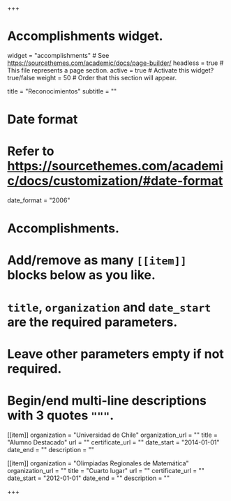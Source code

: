 +++
# Accomplishments widget.
widget = "accomplishments"  # See https://sourcethemes.com/academic/docs/page-builder/
headless = true  # This file represents a page section.
active = true  # Activate this widget? true/false
weight = 50  # Order that this section will appear.

title = "Reconocimientos"
subtitle = ""

# Date format
#   Refer to https://sourcethemes.com/academic/docs/customization/#date-format
date_format = "2006"

# Accomplishments.
#   Add/remove as many `[[item]]` blocks below as you like.
#   `title`, `organization` and `date_start` are the required parameters.
#   Leave other parameters empty if not required.
#   Begin/end multi-line descriptions with 3 quotes `"""`.

[[item]]
  organization = "Universidad de Chile"
  organization_url = ""
  title = "Alumno Destacado"
  url = ""
  certificate_url = ""
  date_start = "2014-01-01"
  date_end = ""
  description = ""

[[item]]
  organization = "Olimpiadas Regionales de Matemática"
  organization_url = ""
  title = "Cuarto lugar"
  url = ""
  certificate_url = ""
  date_start = "2012-01-01"
  date_end = ""
  description = ""
  
+++
